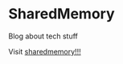 # SharedMemory

Blog about tech stuff

Visit [sharedmemory!!!](https://braunbearded.github.io/sharedmemory/)
